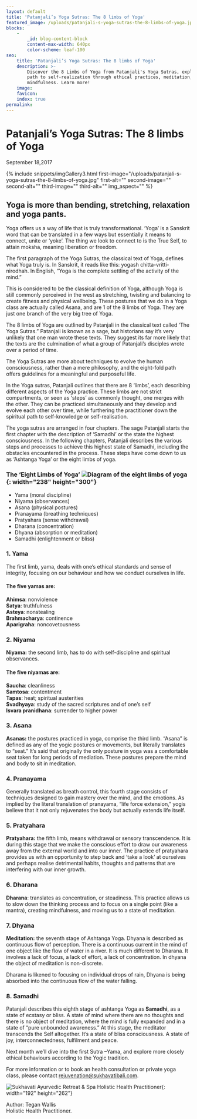 ```yaml
---
layout: default
title: 'Patanjali’s Yoga Sutras: The 8 limbs of Yoga'
featured_image: /uploads/patanjali-s-yoga-sutras-the-8-limbs-of-yoga.jpg
blocks:
    -
        _id: blog-content-block
        content-max-width: 640px
        color-scheme: leaf-100
seo:
    title: 'Patanjali’s Yoga Sutras: The 8 limbs of Yoga'
    description: >-
        Discover the 8 Limbs of Yoga from Patanjali's Yoga Sutras, exploring the
        path to self-realization through ethical practices, meditation, and
        mindfulness. Learn more!
    image:
    favicon:
    index: true
permalink:
---
```

# Patanjali’s Yoga Sutras: The 8 limbs of Yoga

September 18,2017

{% include snippets/imgGallery3.html first-image="/uploads/patanjali-s-yoga-sutras-the-8-limbs-of-yoga.jpg" first-alt="" second-image="" second-alt="" third-image="" third-alt="" img_aspect="" %}

## **Yoga is more than bending, stretching, relaxation and yoga pants.**

Yoga offers us a way of life that is truly transformational. ‘Yoga’ is a Sanskrit word that can be translated in a few ways but essentially it means to connect, unite or ‘yoke’. The thing we look to connect to is the True Self, to attain moksha, meaning liberation or freedom.

The first paragraph of the Yoga Sutras, the classical text of Yoga, defines what Yoga truly is. In Sanskrit, it reads like this: yogash chitta-vritti-nirodhah. In English, “Yoga is the complete settling of the activity of the mind.”

This is considered to be the classical definition of Yoga, although Yoga is still commonly perceived in the west as stretching, twisting and balancing to create fitness and physical wellbeing. These postures that we do in a Yoga class are actually called Asana, and are 1 of the 8 limbs of Yoga. They are just one branch of the very big tree of Yoga.

The 8 limbs of Yoga are outlined by Patanjali in the classical text called ‘The Yoga Sutras.” Patanjali is known as a sage, but historians say it’s very unlikely that one man wrote these texts. They suggest its far more likely that the texts are the culmination of what a group of Patanjali’s disciples wrote over a period of time.

The Yoga Sutras are more about techniques to evolve the human consciousness, rather than a mere philosophy, and the eight-fold path offers guidelines for a meaningful and purposeful life.

In the Yoga sutras, Patanjali outlines that there are 8 ‘limbs’, each describing different aspects of the Yoga practice. These limbs are not strict compartments, or seen as ‘steps’ as commonly thought, one merges with the other. They can be practiced simultaneously and they develop and evolve each other over time, while furthering the practitioner down the spiritual path to self-knowledge or self-realisation.

The yoga sutras are arranged in four chapters. The sage Patanjali starts the first chapter with the description of ‘Samadhi’ or the state the highest consciousness. In the following chapters, Patanjali describes the various steps and processes to achieve this highest state of Samadhi, including the obstacles encountered in the process. These steps have come down to us as ‘Ashtanga Yoga’ or the eight limbs of yoga.

### **The ‘Eight Limbs of Yoga’ ![Diagram of the eight limbs of yoga](https://www.sukhavatibali.com/wp-content/uploads/2017/09/8-limbs-of-yoga-image-sep-sukhavati-article-1505718249-medium-238x300.jpg){: width="238" height="300"}**

* Yama (moral discipline)
* Niyama (observances)
* Asana (physical postures)
* Pranayama (breathing techniques)
* Pratyahara (sense withdrawal)
* Dharana (concentration)
* Dhyana (absorption or meditation)
* Samadhi (enlightenment or bliss)

### 1\. Yama

The first limb, yama, deals with one’s ethical standards and sense of integrity, focusing on our behaviour and how we conduct ourselves in life.

#### The five yamas are:

**Ahimsa**: nonviolence<br>**Satya**: truthfulness<br>**Asteya**: nonstealing<br>**Brahmacharya**: continence<br>**Aparigraha**: noncovetousness

### 2\. Niyama

**Niyama:** the second limb, has to do with self-discipline and spiritual observances.

#### The five niyamas are:

**Saucha**: cleanliness<br>**Samtosa**: contentment<br>**Tapas**: heat; spiritual austerities<br>**Svadhyaya**: study of the sacred scriptures and of one’s self<br>**Isvara pranidhana**: surrender to higher power

### 3\. Asana

**Asanas:** the postures practiced in yoga, comprise the third limb. “Asana” is defined as any of the yogic postures or movements, but literally translates to “seat.” It’s said that originally the only posture in yoga was a comfortable seat taken for long periods of mediation. These postures prepare the mind and body to sit in meditation.

### 4\. Pranayama

Generally translated as breath control, this fourth stage consists of techniques designed to gain mastery over the mind, and the emotions. As implied by the literal translation of pranayama, “life force extension,” yogis believe that it not only rejuvenates the body but actually extends life itself.

### 5\. Pratyahara

**Pratyahara:** the fifth limb, means withdrawal or sensory transcendence. It is during this stage that we make the conscious effort to draw our awareness away from the external world and into our inner. The practice of pratyahara provides us with an opportunity to step back and ‘take a look’ at ourselves and perhaps realise detrimental habits, thoughts and patterns that are interfering with our inner growth.

### 6\. Dharana

**Dharana**: translates as concentration, or steadiness. This practice allows us to slow down the thinking process and to focus on a single point (like a mantra), creating mindfulness, and moving us to a state of meditation.

### 7\. Dhyana

**Meditation:** the seventh stage of Ashtanga Yoga. Dhyana is described as continuous flow of perception. There is a continuous current in the mind of one object like the flow of water in a river. It is much different to Dharana. It involves a lack of focus, a lack of effort, a lack of concentration. In dhyana the object of meditation is non-discrete.

Dharana is likened to focusing on individual drops of rain, Dhyana is being absorbed into the continuous flow of the water falling.

### 8\. Samadhi

Patanjali describes this eighth stage of ashtanga Yoga as **Samadhi**, as a state of ecstasy or bliss. A state of mind where there are no thoughts and there is no object of meditation, where the mind is fully expanded and in a state of “pure unbounded awareness.” At this stage, the meditator transcends the Self altogether. It’s a state of bliss consciousness. A state of joy, interconnectedness, fulfilment and peace.

Next month we’ll dive into the first Sutra –Yama, and explore more closely ethical behaviours according to the Yogic tradition.

For more information or to book an health consultation or private yoga class, please contact [rejuvenation@sukhavatibali.com](mailto:rejuvenation@sukhavatibali.com).

![Sukhavati Ayurvedic Retreat &amp; Spa Holistic Health Practitioner](https://www.sukhavatibali.com/wp-content/uploads/2018/10/tegan-final2-2-1500357848-medium.jpg){: width="192" height="262"}

Author: Tegan Wallis<br>Holistic Health Practitioner.